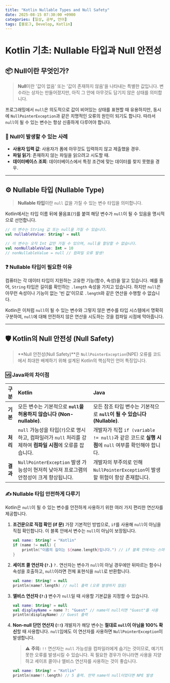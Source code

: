 ```yaml
---
title: "Kotlin Nullable Types and Null Safety"
date: 2025-08-15 07:30:00 +0900
categories: [일상, 공부, 언어]
tags: [블로그, Develop, Kotlin]
---
```


# Kotlin 기초: Nullable 타입과 Null 안전성

## 📦 Null이란 무엇인가?

> **Null**이란 '값이 없음' 또는 '값이 존재하지 않음'을 나타내는 특별한 값입니다. 변수라는 상자는 만들어졌지만, 아직 그 안에 아무것도 담기지 않은 상태를 의미합니다.

프로그래밍에서 `null`은 의도적으로 값이 비어있는 상태를 표현할 때 유용하지만, 동시에 `NullPointerException`과 같은 치명적인 오류의 원인이 되기도 합니다. 따라서 `null`이 될 수 있는 변수는 항상 신중하게 다루어야 합니다.

### 📌 Null이 발생할 수 있는 사례

-   **사용자 입력 값**: 사용자가 폼에 아무것도 입력하지 않고 제출했을 경우.
-   **파일 읽기**: 존재하지 않는 파일을 읽으려고 시도할 때.
-   **데이터베이스 조회**: 데이터베이스에서 특정 조건에 맞는 데이터를 찾지 못했을 경우.

---

## ⚙️ Nullable 타입 (Nullable Type)

> **Nullable 타입**이란 `null` 값을 가질 수 있는 변수 타입을 의미합니다.

Kotlin에서는 타입 이름 뒤에 물음표(`?`)를 붙여 해당 변수가 `null`이 될 수 있음을 명시적으로 선언합니다.

```kotlin
// 이 변수는 String 값 또는 null을 가질 수 있습니다.
val nullableValue: String? = null

// 이 변수는 오직 Int 값만 가질 수 있으며, null을 할당할 수 없습니다.
val nonNullableValue: Int = 10
// nonNullableValue = null // 컴파일 오류 발생!
```

### ❓ Nullable 타입이 필요한 이유

컴퓨터는 각 데이터 타입이 지원하는 고유한 기능(함수, 속성)을 알고 있습니다. 예를 들어, `String` 타입은 길이를 확인하는 `.length` 속성을 가지고 있습니다. 하지만 `null`은 아무런 속성이나 기능이 없는 '빈 값'이므로 `.length`와 같은 연산을 수행할 수 없습니다.

Kotlin은 이처럼 `null`이 될 수 있는 변수와 그렇지 않은 변수를 타입 시스템에서 명확히 구분하여, `null`에 대해 안전하지 않은 연산을 시도하는 것을 컴파일 시점에 막아줍니다.

---

## 🛡️ Kotlin의 Null 안전성 (Null Safety)

> **Null 안전성(Null Safety)**은 `NullPointerException`(NPE) 오류를 코드에서 최대한 배제하기 위해 설계된 Kotlin의 핵심적인 언어 특징입니다.

### 🆚 Java와의 차이점

| 구분     | **Kotlin**                                                                                                   | **Java**                                                                                     |
| :------- | :----------------------------------------------------------------------------------------------------------- | :------------------------------------------------------------------------------------------- |
| **기본** | 모든 변수는 기본적으로 **`null`을 허용하지 않습니다 (Non-nullable)**.                                        | 모든 참조 타입 변수는 기본적으로 **`null`이 될 수 있습니다 (Nullable)**.                     |
| **처리** | `null` 가능성을 타입(`?`)으로 명시하고, 컴파일러가 `null` 처리를 강제하여 **컴파일 시점**에 오류를 잡습니다. | 개발자가 직접 `if (variable != null)`과 같은 코드로 **실행 시점**에 `null` 여부를 확인해야 합니다. |
| **결과** | `NullPointerException` 발생 가능성이 현저히 낮아져 프로그램의 안정성이 크게 향상됩니다.                        | 개발자의 부주의로 인해 `NullPointerException`이 발생할 위험이 항상 존재합니다.               |

### ✍️ Nullable 타입 안전하게 다루기

Kotlin은 `null`이 될 수 있는 변수를 안전하게 사용하기 위한 여러 가지 편리한 연산자를 제공합니다.

1.  **조건문으로 직접 확인 (if 문)**
    가장 기본적인 방법으로, `if`를 사용해 `null`이 아님을 직접 확인합니다. 이 블록 안에서 변수는 `null`이 아님이 보장됩니다.
    ```kotlin
    val name: String? = "Kotlin"
    if (name != null) {
        println("이름의 길이는 ${name.length}입니다.") // if 블록 안에서는 스마트 캐스트(Smart Cast)됨
    }
    ```

2.  **세이프 콜 연산자 (`?.`)**
    `?.` 연산자는 변수가 `null`이 아닐 경우에만 뒤따르는 함수나 속성을 호출하고, `null`이라면 전체 표현식을 `null`로 반환합니다.
    ```kotlin
    val name: String? = null
    println(name?.length) // null 출력 (오류 발생하지 않음)
    ```

3.  **엘비스 연산자 (`?:`)**
    변수가 `null`일 때 사용할 기본값을 지정할 수 있습니다.
    ```kotlin
    val name: String? = null
    val displayName = name ?: "Guest" // name이 null이면 "Guest"를 사용
    println(displayName) // Guest 출력
    ```

4.  **Non-null 단언 연산자 (`!!`)**
    개발자가 해당 변수는 **절대로 `null`이 아님을 100% 확신**할 때 사용합니다. `null`임에도 이 연산자를 사용하면 `NullPointerException`이 발생합니다.
    > ⚠️ **주의:** `!!` 연산자는 `null` 가능성을 컴파일러에게 숨기는 것이므로, 예기치 못한 오류를 발생시킬 수 있습니다. 꼭 필요한 경우가 아니라면 사용을 지양하고 세이프 콜이나 엘비스 연산자를 사용하는 것이 좋습니다.
    ```kotlin
    val name: String? = "Kotlin"
    println(name!!.length) // 5 출력. 만약 name이 null이었다면 NPE 발생
    ```